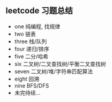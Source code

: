 ## leetcode 习题总结
- one   纯编程, 找规律
- two   链表
- three 栈/队列
- four  递归/排序
- five  二分/哈希
- six   二叉树/二叉查找树/平衡二叉查找树
- seven 二叉树/堆/字符串匹配算法
- eight 回溯
- nine  BFS/DFS
- 未完待续...
